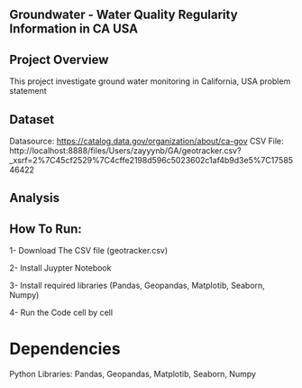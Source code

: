 
## Groundwater - Water Quality Regularity Information in CA USA 

## Project Overview
This project investigate ground water monitoring in California, USA
problem statement 

## Dataset
Datasource: https://catalog.data.gov/organization/about/ca-gov
CSV File: http://localhost:8888/files/Users/zayyynb/GA/geotracker.csv?_xsrf=2%7C45cf2529%7C4cffe2198d596c5023602c1af4b9d3e5%7C1758546422

## Analysis

## How To Run:
1- Download The CSV file (geotracker.csv)

2- Install Juypter Notebook

3- Install required libraries (Pandas, Geopandas, Matplotib, Seaborn, Numpy)

4- Run the Code cell by cell

# Dependencies
Python Libraries: Pandas, Geopandas, Matplotib, Seaborn, Numpy
